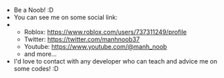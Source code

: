 - Be a Noob! :D
- You can see me on some social link:
-   + Roblox: https://www.roblox.com/users/737311249/profile
    + Twitter: https://twitter.com/manhnoob37
    + Youtube: https://www.youtube.com/@manh_noob
    + and more...
- I'd love to contact with any developer who can teach and advice me on some codes! :D

<!---
manhnoob37/manhnoob37 is a ✨ special ✨ repository because its `README.md` (this file) appears on your GitHub profile.
You can click the Preview link to take a look at your changes.
--->
